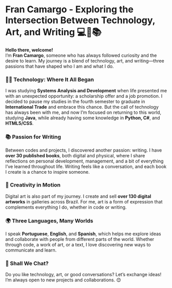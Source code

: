 # Fran Camargo - Exploring the Intersection Between Technology, Art, and Writing 💻🎨📚

**Hello there, welcome!**  
I’m **Fran Camargo**, someone who has always followed curiosity and the desire to learn. My journey is a blend of technology, art, and writing—three passions that have shaped who I am and what I do.

### 👩‍💻 Technology: Where It All Began  
I was studying **Systems Analysis and Development** when life presented me with an unexpected opportunity: a scholarship offer and a job promotion. I decided to pause my studies in the fourth semester to graduate in **International Trade** and embrace this chance. But the call of technology has always been with me, and now I’m focused on returning to this world, studying **Java**, while already having some knowledge in **Python, C#**, and **HTML5/CSS**.

### 📚 Passion for Writing  
Between codes and projects, I discovered another passion: writing. I have **over 30 published books**, both digital and physical, where I share reflections on personal development, management, and a bit of everything I’ve learned throughout life. Writing feels like a conversation, and each book I create is a chance to inspire someone.

### 🎨 Creativity in Motion  
Digital art is also part of my journey. I create and sell **over 130 digital artworks** in galleries across Brazil. For me, art is a form of expression that complements everything I do, whether in code or writing.

### 🌍 Three Languages, Many Worlds  
I speak **Portuguese**, **English**, and **Spanish**, which helps me explore ideas and collaborate with people from different parts of the world. Whether through code, a work of art, or a text, I love discovering new ways to communicate and learn.

### 🔗 Shall We Chat?  
Do you like technology, art, or good conversations? Let’s exchange ideas! I’m always open to new projects and collaborations. 😊
